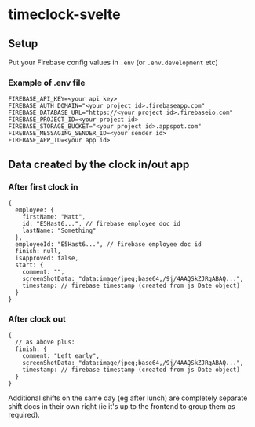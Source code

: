 # timeclock-svelte

## Setup

Put your Firebase config values in `.env` (or `.env.development` etc)

### Example of .env file
```
FIREBASE_API_KEY=<your api key>
FIREBASE_AUTH_DOMAIN="<your project id>.firebaseapp.com"
FIREBASE_DATABASE_URL="https://<your project id>.firebaseio.com"
FIREBASE_PROJECT_ID=<your project id>
FIREBASE_STORAGE_BUCKET="<your project id>.appspot.com"
FIREBASE_MESSAGING_SENDER_ID=<your sender id>
FIREBASE_APP_ID=<your app id>
```

## Data created by the clock in/out app

### After first clock in
```
{
  employee: {
    firstName: "Matt",
    id: "E5Hast6...", // firebase employee doc id
    lastName: "Something"
  },
  employeeId: "E5Hast6...", // firebase employee doc id
  finish: null,
  isApproved: false,
  start: {
    comment: "",
    screenShotData: "data:image/jpeg;base64,/9j/4AAQSkZJRgABAQ...",
    timestamp: // firebase timestamp (created from js Date object)
  }
}
```

### After clock out
```
{
  // as above plus:
  finish: {
    comment: "Left early",
    screenShotData: "data:image/jpeg;base64,/9j/4AAQSkZJRgABAQ...",
    timestamp: // firebase timestamp (created from js Date object)
  }
}
```

Additional shifts on the same day (eg after lunch) are completely separate shift docs in their own right (ie it's up to the frontend to group them as required).